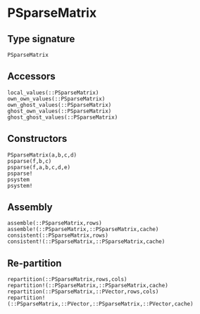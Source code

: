 # PSparseMatrix

## Type signature

```@docs
PSparseMatrix
```

## Accessors

```@docs
local_values(::PSparseMatrix)
own_own_values(::PSparseMatrix)
own_ghost_values(::PSparseMatrix)
ghost_own_values(::PSparseMatrix)
ghost_ghost_values(::PSparseMatrix)
```
## Constructors

```@docs
PSparseMatrix(a,b,c,d)
psparse(f,b,c)
psparse(f,a,b,c,d,e)
psparse!
psystem
psystem!
```
## Assembly

```@docs
assemble(::PSparseMatrix,rows)
assemble!(::PSparseMatrix,::PSparseMatrix,cache)
consistent(::PSparseMatrix,rows)
consistent!(::PSparseMatrix,::PSparseMatrix,cache)
```

## Re-partition

```@docs
repartition(::PSparseMatrix,rows,cols)
repartition!(::PSparseMatrix,::PSparseMatrix,cache)
repartition(::PSparseMatrix,::PVector,rows,cols)
repartition!(::PSparseMatrix,::PVector,::PSparseMatrix,::PVector,cache)
```
